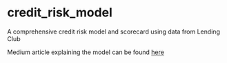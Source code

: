 # credit_risk_model
A comprehensive credit risk model and scorecard using data from Lending Club


Medium article explaining the model can be found [here](https://towardsdatascience.com/how-to-develop-a-credit-risk-model-and-scorecard-91335fc01f03?source=friends_link&sk=473eece07f71357852e91e3aa650294f)
